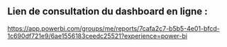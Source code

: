 ## Lien de consultation du dashboard en ligne :

https://app.powerbi.com/groups/me/reports/7cafa2c7-b5b5-4e01-bfcd-1c690df721e9/6ae1556183ceedc25521?experience=power-bi
